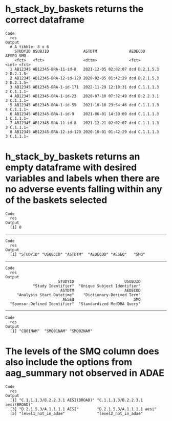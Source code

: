 # h_stack_by_baskets returns the correct dataframe

    Code
      res
    Output
      # A tibble: 8 x 6
        STUDYID USUBJID               ASTDTM              AEDECOD       AESEQ SMQ     
        <fct>   <fct>                 <dttm>              <fct>         <int> <fct>   
      1 AB12345 AB12345-BRA-11-id-8   2021-12-05 02:02:07 dcd D.2.1.5.3     2 D.2.1.5~
      2 AB12345 AB12345-BRA-12-id-120 2020-02-05 01:42:29 dcd D.2.1.5.3     2 D.2.1.5~
      3 AB12345 AB12345-BRA-1-id-171  2022-11-29 12:18:31 dcd C.1.1.1.3     2 C.1.1.1~
      4 AB12345 AB12345-BRA-1-id-23   2020-07-10 07:32:49 dcd B.2.2.3.1     3 C.1.1.1~
      5 AB12345 AB12345-BRA-1-id-59   2021-10-10 23:54:46 dcd C.1.1.1.3     4 C.1.1.1~
      6 AB12345 AB12345-BRA-1-id-9    2021-06-01 14:39:09 dcd C.1.1.1.3     1 C.1.1.1~
      7 AB12345 AB12345-BRA-11-id-8   2021-12-21 02:02:07 dcd C.1.1.1.3     3 C.1.1.1~
      8 AB12345 AB12345-BRA-12-id-120 2020-10-01 01:42:29 dcd C.1.1.1.3     3 C.1.1.1~

# h_stack_by_baskets returns an empty dataframe with desired variables and labels when there are no adverse events falling within any of the baskets selected

    Code
      res
    Output
      [1] 0

---

    Code
      res
    Output
      [1] "STUDYID" "USUBJID" "ASTDTM"  "AEDECOD" "AESEQ"   "SMQ"    

---

    Code
      res
    Output
                           STUDYID                      USUBJID 
                "Study Identifier"  "Unique Subject Identifier" 
                            ASTDTM                      AEDECOD 
         "Analysis Start Datetime"    "Dictionary-Derived Term" 
                             AESEQ                          SMQ 
      "Sponsor-Defined Identifier"  "Standardized MedDRA Query" 

---

    Code
      res
    Output
      [1] "CQ01NAM"  "SMQ01NAM" "SMQ02NAM"

# The levels of the SMQ column does also include the options from aag_summary not observed in ADAE

    Code
      res
    Output
      [1] "C.1.1.1.3/B.2.2.3.1 AESI(BROAD)" "C.1.1.1.3/B.2.2.3.1 aesi(BROAD)"
      [3] "D.2.1.5.3/A.1.1.1.1 AESI"        "D.2.1.5.3/A.1.1.1.1 aesi"       
      [5] "level1_not_in_adae"              "level2_not_in_adae"             

